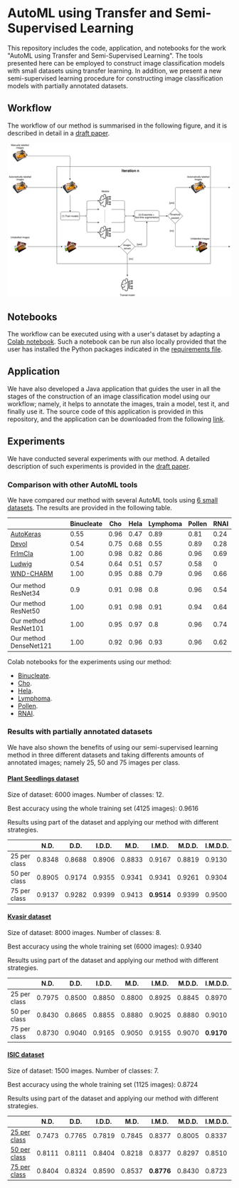 # AutoML using Transfer and Semi-Supervised Learning

This repository includes the code, application, and notebooks for the work "AutoML using Transfer and Semi-Supervised Learning". 
The tools presented here can be employed to construct image classification models with small datasets using transfer learning.
In addition, we present a new semi-supervised learning procedure for constructing image classification models with partially 
annotated datasets. 

## Workflow

The workflow of our method is summarised in the following figure, and it is described in detail in a [draft paper](assets/draft.pdf).

![workflow](assets/workflow.jpg)

## Notebooks

The workflow can be executed using with a user's dataset by adapting a [Colab notebook](). Such a notebook can be run also locally 
provided that the user has installed the Python packages indicated in the [requirements file](assets/requirementsFastAI.txt).

## Application

We have also developed a Java application that guides the user in all the stages of the construction of an image classification model using our workflow; 
namely, it helps to annotate the images, train a model, test it, and finally use it. The source code of this application is provided
in this repository, and the application can be downloaded from the following [link]().

## Experiments

We have conducted several experiments with our method. A detailed description of such experiments is provided in the [draft paper](assets/draft.pdf).

### Comparison with other AutoML tools

We have compared our method with several AutoML tools using [6 small datasets](https://ome.grc.nia.nih.gov/iicbu2008/). The results are provided in the following table.

|| Binucleate |Cho | Hela | Lymphoma | Pollen| RNAI |
|-----------|-----------|-----------|-----------|-----------|-----------|-----------|
 [AutoKeras](https://autokeras.com/) | 0.55 | 0.96 | 0.47 | 0.89 | 0.81 | 0.24|
 [Devol](https://github.com/joeddav/devol) | 0.54 | 0.75 | 0.68 | 0.55 | 0.89 | 0.28|
 [FrImCla](https://github.com/ManuGar/FrImCla) | 1.00 | 0.98 | 0.82 | 0.86 | 0.96 | 0.69|
 [Ludwig](https://uber.github.io/ludwig/) | 0.54 | 0.64 | 0.51 | 0.57 | 0.58 | 0|
 [WND-CHARM](https://github.com/wnd-charm/wnd-charm) | 1.00 | 0.95 | 0.88 | 0.79 | 0.96 | 0.66|
||||||||
Our method ResNet34 | 0.9 | 0.91 | 0.98 | 0.8 | 0.96 | 0.54|
Our method ResNet50 | 1.00 | 0.91 | 0.98 | 0.91 | 0.94 | 0.64|
Our method ResNet101 | 1.00 | 0.95 | 0.97 | 0.8 | 0.96 | 0.74|
Our method DenseNet121 | 1.00 | 0.92 | 0.96 | 0.93 | 0.96 | 0.62|

Colab notebooks for the experiments using our method:
- [Binucleate](https://colab.research.google.com/drive/1PHY1fLevi040LJKQk73xnJnNfMsSvvV_).
- [Cho](https://colab.research.google.com/drive/1rgz5U2FZYZpsuK0fBWW1VfetVxWt9FXq).
- [Hela](https://colab.research.google.com/drive/1ffZXAlOCwhPhIxbiFUsWS23hl19EA9rd).
- [Lymphoma](https://colab.research.google.com/drive/14ei4d10EGLJRpo5IN2l-XYevqqAJ6_Nc).
- [Pollen](https://colab.research.google.com/drive/1NBZOhA1_DRZRYE2EPdmWl0E27Z9adF8y).
- [RNAI](https://colab.research.google.com/drive/1LpN38mM1jSGxg5_6BXL3w_UaZJR08bGC).

### Results with partially annotated datasets

We have also shown the benefits of using our semi-supervised learning method in three different datasets and taking differents amounts of annotated images; namely 25, 50 and 75 images per class. 

#### [Plant Seedlings dataset](https://arxiv.org/abs/1711.05458)

Size of dataset: 6000 images. Number of classes: 12.

Best accuracy using the whole training set (4125 images): 0.9616

Results using part of the dataset and applying our method with different strategies. 

  | | N.D. | D.D. | I.D.D. | M.D. | I.M.D. | M.D.D. | I.M.D.D. |
|------|------|------|------|------|------|------|------|
  25 per class | 0.8348 | 0.8688 | 0.8906 | 0.8833 | 0.9167 | 0.8819 | 0.9130|
  50 per class | 0.8905 | 0.9174 | 0.9355 | 0.9341 | 0.9341 | 0.9261 | 0.9304|
  75 per class | 0.9137 | 0.9282 | 0.9399 | 0.9413 | **0.9514** | 0.9399 | 0.9500|


#### [Kvasir dataset](http://doi.acm.org/10.1145/3083187.3083212)

Size of dataset: 8000 images. Number of classes: 8.

Best accuracy using the whole training set (6000 images): 0.9340

Results using part of the dataset and applying our method with different strategies. 

  | | N.D. | D.D. | I.D.D. | M.D. | I.M.D. | M.D.D. | I.M.D.D. |
|------|------|------|------|------|------|------|------|
 25 per class | 0.7975 | 0.8500 | 0.8850 | 0.8800 | 0.8925 | 0.8845 | 0.8970|
 50 per class | 0.8430 | 0.8665 | 0.8855 | 0.8880 | 0.9025 | 0.8880 | 0.9010|
 75 per class | 0.8730 | 0.9040 | 0.9165 | 0.9050 | 0.9155 | 0.9070 | **0.9170**|


#### [ISIC dataset](https://arxiv.org/abs/1902.03368)

Size of dataset: 1500 images. Number of classes: 7.

Best accuracy using the whole training set (1125 images): 0.8724

Results using part of the dataset and applying our method with different strategies. 

  | | N.D. | D.D. | I.D.D. | M.D. | I.M.D. | M.D.D. | I.M.D.D. |
|------|------|------|------|------|------|------|------|
 [25 per class](https://colab.research.google.com/drive/1dA8OCpL2uIcgXsC566f4_nYA_6rjyX_2) | 0.7473 | 0.7765 | 0.7819 | 0.7845 | 0.8377 | 0.8005 | 0.8337 |
 [50 per class](https://colab.research.google.com/drive/1sSLw5t_iDF8uHDyax5rMwsXVvu_4F9fi) | 0.8111 | 0.8111  | 0.8404 | 0.8218 | 0.8377 | 0.8297 | 0.8510 |
 [75 per class](https://colab.research.google.com/drive/1TIpG-duY78DJlDmfmkDQ3jnWrQY1HMYX) | 0.8404 | 0.8324 | 0.8590 | 0.8537 | **0.8776** | 0.8430 | 0.8723|




